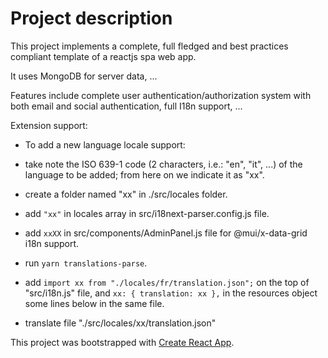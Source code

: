 # Project description

This project implements a complete, full fledged and best practices compliant template of a reactjs spa web app.

It uses MongoDB for server data, ...

Features include complete user authentication/authorization system with both email and social authentication, full I18n support, ... 

Extension support:

 - To add a new language locale support:

  - take note the ISO 639-1 code (2 characters, i.e.: "en", "it", ...) of the language to be added; from here on we indicate it as "xx".
  - create a folder named "xx" in ./src/locales folder.
  - add `"xx"` in locales array in src/i18next-parser.config.js file.
  - add `xxXX` in src/components/AdminPanel.js file for @mui/x-data-grid i18n support.
  - run `yarn translations-parse`.
  - add `import xx from "./locales/fr/translation.json";` on the top of "src/i18n.js" file, and
        `xx: { translation: xx },` in the resources object some lines below in the same file.
  - translate file "./src/locales/xx/translation.json"

This project was bootstrapped with [Create React App](https://github.com/facebook/create-react-app).
